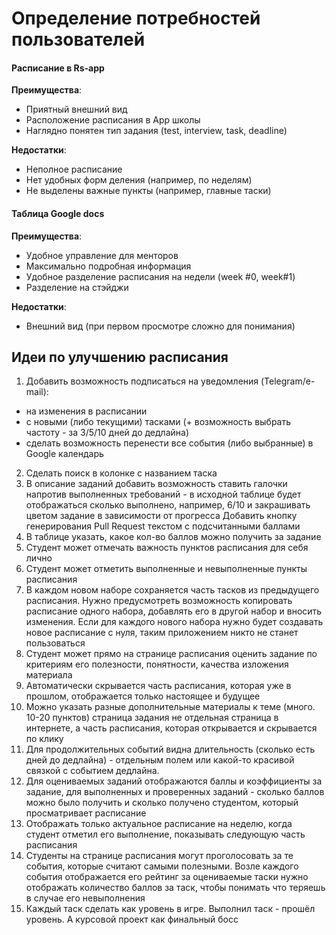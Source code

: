 # Определение потребностей пользователей

#### Расписание в Rs-app
**Преимущества**:
- Приятный внешний вид
- Расположение расписания в App школы
- Наглядно понятен тип задания (test, interview, task, deadline)

**Недостатки**:
- Неполное расписание
- Нет удобных форм деления (например, по неделям)
- Не выделены важные пункты (например, главные таски)

#### Таблица Google docs
**Преимущества**:
- Удобное управление для менторов
- Максимально подробная информация
- Удобное разделение расписания на недели (week #0, week#1)
- Разделение на стэйджи

**Недостатки**:
- Внешний вид (при первом просмотре сложно для понимания)

## Идеи по улучшению расписания
1. Добавить возможность подписаться на уведомления (Telegram/e-mail):
- на изменения в расписании
- с новыми (либо текущими) тасками (+ возможность выбрать частоту - за 3/5/10 дней до дедлайна)
- сделать возможность перенести все события (либо выбранные) в Google календарь
2. Сделать поиск в колонке с названием таска
3. В описание заданий добавить возможность ставить галочки напротив выполненных требований - в исходной таблице будет отображаться сколько выполнено, например, 6/10 и закрашивать цветом задание в зависимости от прогресса
Добавить кнопку генерирования Pull Request текстом с подсчитанными баллами
4. В таблице указать, какое кол-во баллов можно получить за задание
5. Студент может отмечать важность пунктов расписания для себя лично
6. Студент может отметить выполненные и невыполненные пункты расписания
7. В каждом новом наборе сохраняется часть тасков из предыдущего расписания. Нужно предусмотреть возможность копировать расписание одного набора, добавлять его в другой набор и вносить изменения. Если для каждого нового набора нужно будет создавать новое расписание с нуля, таким приложением никто не станет пользоваться
8. Студент может прямо на странице расписания оценить задание по критериям его полезности, понятности, качества изложения материала
9. Автоматически скрывается часть расписания, которая уже в прошлом, отображается только настоящее и будущее
10. Можно указать разные дополнительные материалы к теме (много. 10-20 пунктов)
страница задания не отдельная страница в интернете, а часть расписания, которая открывается и скрывается по клику
11. Для продолжительных событий видна длительность (сколько есть дней до дедлайна) - отдельным полем или какой-то красивой связкой с событием дедлайна.
12. Для оцениваемых заданий отображаются баллы и коэффициенты за задание, для выполненных и проверенных заданий - сколько баллов можно было получить и сколько получено студентом, который просматривает расписание
13. Отображать только актуальное расписание на неделю, когда студент отметил его выполнение, показывать следующую часть расписания
14. Студенты на странице расписания могут проголосовать за те события, которые считают самыми полезными. Возле каждого события отображается его рейтинг
за оцениваемые таски нужно отображать количество баллов за таск, чтобы понимать что теряешь в случае его невыполнения
15. Каждый таск сделать как уровень в игре. Выполнил таск - прошёл уровень. А курсовой проект как финальный босс
